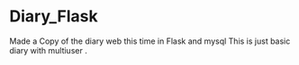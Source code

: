 # Diary_Flask
Made a Copy of the diary web this time in Flask and mysql This is just basic diary with multiuser .
